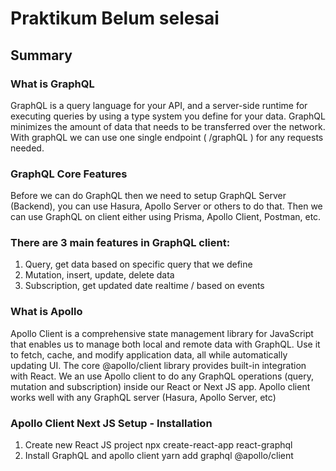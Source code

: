 # Praktikum Belum selesai

## Summary

### What is GraphQL

GraphQL is a query language for your API, and a server-side runtime for executing queries by using a type system you define for your data. GraphQL minimizes the amount of data that needs to be transferred over the network. With graphQL we can use one single endpoint ( /graphQL ) for any requests needed.

### GraphQL Core Features

Before we can do GraphQL then we need to setup GraphQL Server (Backend), you can use Hasura, Apollo Server or others to do that. Then we can use GraphQL on client either using Prisma, Apollo Client, Postman, etc.

### There are 3 main features in GraphQL client:

1. Query, get data based on specific query that we define
2. Mutation, insert, update, delete data
3. Subscription, get updated date realtime / based on events

### What is Apollo

Apollo Client is a comprehensive state management library for JavaScript that enables us to manage both local and remote data with GraphQL. Use it to fetch, cache, and modify application data, all while automatically updating UI. The core @apollo/client library provides built-in integration with React. We an use Apollo client to do any GraphQL operations (query, mutation and subscription) inside our React or Next JS app. Apollo client works well with any GraphQL server (Hasura, Apollo Server, etc)

### Apollo Client Next JS Setup - Installation

1. Create new React JS project
   npx create-react-app react-graphql
2. Install GraphQL and apollo client
   yarn add graphql @apollo/client
